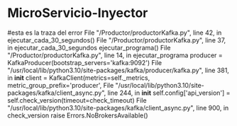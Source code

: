 # MicroServicio-Inyector
#esta es la traza del error 
   File "/Productor/productorKafka.py", line 42, in <module>
     ejecutar_cada_30_segundos()
   File "/Productor/productorKafka.py", line 37, in ejecutar_cada_30_segundos
     ejecutar_programa()
  File "/Productor/productorKafka.py", line 14, in ejecutar_programa
     producer = KafkaProducer(bootstrap_servers='kafka:9092')
   File "/usr/local/lib/python3.10/site-packages/kafka/producer/kafka.py", line 381, in __init__
    client = KafkaClient(metrics=self._metrics, metric_group_prefix='producer',
   File "/usr/local/lib/python3.10/site-packages/kafka/client_async.py", line 244, in __init__
     self.config['api_version'] = self.check_version(timeout=check_timeout)
   File "/usr/local/lib/python3.10/site-packages/kafka/client_async.py", line 900, in check_version
     raise Errors.NoBrokersAvailable() 
